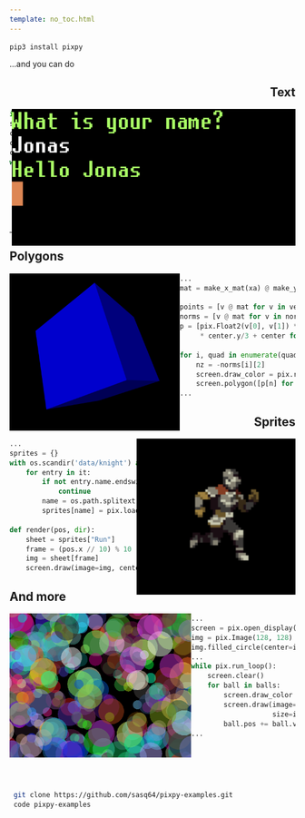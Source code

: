 ```yaml
---
template: no_toc.html
---
```


 `pip3 install pixpy`

...and you can do

<div style="text-align: right"><h2>Text</h2></div>
<img src="img/console.png" width="500px" style="float: right"/>

```python
import pixpy as pix
screen = pix.open_display(width=1280, height=7220)
con = pix.Console(cols=1280//16, rows=720//32)
con.write('What is your name?\n')
con.read_line()
while pix.run_loop():
    for e in pix.all_events():
        if isinstance(e, pix.event.Text):
            con.write(f"\nHello {e.text}")
            con.read_line()
    screen.draw(drawable=con, top_left=(0,0), size=screen.size)
    screen.swap()
```
---
## Polygons

<img src="img/cube.png" width="300px" style="float: left"/>

```python
...
mat = make_x_mat(xa) @ make_y_mat(ya) @ make_z_mat(za)

points = [v @ mat for v in vertices]
norms = [v @ mat for v in normals]
p = [pix.Float2(v[0], v[1]) * (5/(v[2] + 4))
     * center.y/3 + center for v in points]

for i, quad in enumerate(quads):
    nz = -norms[i][2]
    screen.draw_color = pix.rgba(0, 0, nz, 1)
    screen.polygon([p[n] for n in quad])
...
```
<div style="text-align: right"><h2>Sprites</h2></div>

<img src="img/knight.png" width="280px" style="float: right"/>

```python
...
sprites = {}
with os.scandir('data/knight') as it:
    for entry in it:
        if not entry.name.endswith(".png"):
            continue
        name = os.path.splitext(entry.name)[0]
        sprites[name] = pix.load_png(entry.path).split(
                                     width=120, height=80)
def render(pos, dir):
    sheet = sprites["Run"]
    frame = (pos.x // 10) % 10
    img = sheet[frame]
    screen.draw(image=img, center=pos, size=img.size*dir)
```
## And more

<img src="img/balls.png" width="320px" style="float: left"/>

```python
...
screen = pix.open_display(size=(1280, 720))
img = pix.Image(128, 128)
img.filled_circle(center=img.size/2, radius=img.size.x/2-1)
...
while pix.run_loop():
    screen.clear()
    for ball in balls:
        screen.draw_color = ball.color
        screen.draw(image=img, center=ball.pos,
                    size=img.size * (math.sin(p) + 2.0) * 0.25)
        ball.pos += ball.vel
...
```
# &nbsp;

```bash
 git clone https://github.com/sasq64/pixpy-examples.git
 code pixpy-examples
```